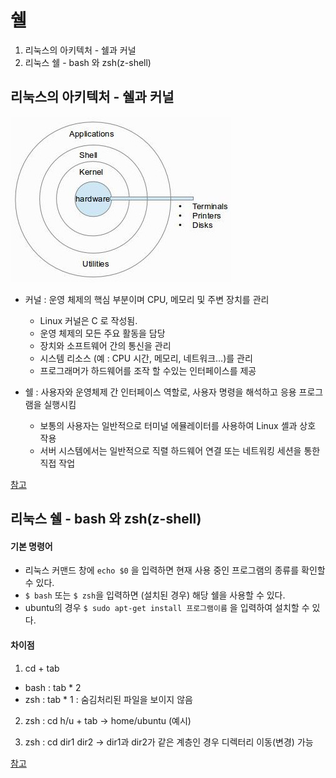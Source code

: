 # 쉘
1. 리눅스의 아키텍처 - 쉘과 커널
2. 리눅스 쉘 - bash 와 zsh(z-shell)

## 리눅스의 아키텍처 - 쉘과 커널
![](./image/architecture.jpg)

* 커널 : 운영 체제의 핵심 부분이며 CPU, 메모리 및 주변 장치를 관리
  *  Linux 커널은 C 로 작성됨.
  *  운영 체제의 모든 주요 활동을 담당
    *  장치와 소프트웨어 간의 통신을 관리 
    *  시스템 리소스 (예 : CPU 시간, 메모리, 네트워크…)를 관리
    *  프로그래머가 하드웨어를 조작 할 수있는 인터페이스를 제공

* 쉘 : 사용자와 운영체제 간 인터페이스 역할로, 사용자 명령을 해석하고 응용 프로그램을 실행시킴
  * 보통의 사용자는 일반적으로 터미널 에뮬레이터를 사용하여 Linux 셸과 상호 작용
  * 서버 시스템에서는 일반적으로 직렬 하드웨어 연결 또는 네트워킹 세션을 통한 직접 작업

[참고](https://srinisbook.com/linux-tutorial/introduction/)

##  리눅스 쉘 - bash 와 zsh(z-shell)

#### 기본 명령어

* 리눅스 커맨드 창에 `echo $0` 을 입력하면 현재 사용 중인 프로그램의 종류를 확인할 수 있다.
* `$ bash` 또는 `$ zsh`을 입력하면 (설치된 경우) 해당 쉘을 사용할 수 있다.
* ubuntu의 경우 `$ sudo apt-get install 프로그램이름` 을 입력하여 설치할 수 있다.

#### 차이점

1. cd + tab
 * bash : tab * 2 
 * zsh : tab * 1 : 숨김처리된 파일을 보이지 않음

2. zsh : cd h/u + tab -> home/ubuntu (예시)

3. zsh : cd dir1 dir2 -> dir1과 dir2가 같은 계층인 경우 디렉터리 이동(변경) 가능

[참고](https://dev.to/jasmin/a-brief-difference-between-zsh-and-bash-5ebp)
